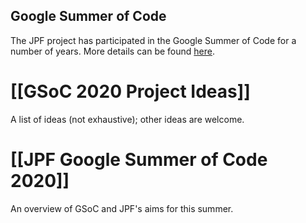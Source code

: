 ## Google Summer of Code ##
The JPF project has participated in the Google Summer of Code for a number of years. More details can be found [here](https://summerofcode.withgoogle.com/).

# [[GSoC 2020 Project Ideas]]

A list of ideas (not exhaustive); other ideas are welcome.

# [[JPF Google Summer of Code 2020]]

An overview of GSoC and JPF's aims for this summer.
